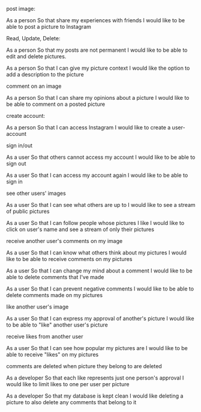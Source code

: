 post image:

As a person
So that share my experiences with friends
I would like to be able to post a picture to Instagram

Read, Update, Delete:

As a person
So that my posts are not permanent
I would like to be able to edit and delete pictures.

As a person
So that I can give my picture context
I would like the option to add a description to the picture

comment on an image

As a person
So that I can share my opinions about a picture
I would like to be able to comment on a posted picture

create account:

As a person
So that I can access Instagram
I would like to create a user-account

sign in/out

As a user
So that others cannot access my account
I would like to be able to sign out

As a user
So that I can access my account again
I would like to be able to sign in

see other users' images

As a user
So that I can see what others are up to
I would like to see a stream of public pictures

As a user
So that I can follow people whose pictures
I like I would like to click on user's name and see a stream of only their pictures

receive another user's comments on my image

As a user
So that I can know what others think about my pictures
I would like to be able to receive comments on my pictures

As a user
So that I can change my mind about a comment
I would like to be able to delete comments that I've made

As a user
So that I can prevent negative comments
I would like to be able to delete comments made on my pictures

like another user's image

As a user
So that I can express my approval of another's picture
I would like to be able to "like" another user's picture

receive likes from another user

As a user
So that I can see how popular my pictures are
I would like to be able to receive "likes" on my pictures

comments are deleted when picture they belong to are deleted

As a developer
So that each like represents just one person's approval
I would like to limit likes to one per user per picture

As a developer
So that my database is kept clean
I would like deleting a picture to also delete any comments that belong to it
